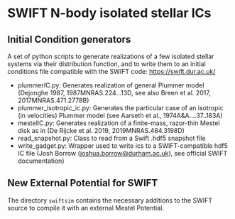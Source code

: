 # SWIFT N-body isolated stellar ICs
## Initial Condition generators
A set of python scripts to generate realizations of a few isolated stellar systems via their distribution function, and to write them to an initial conditions file compatible with the SWIFT code: https://swift.dur.ac.uk/
- plummerIC.py: Generates realization of general Plummer model (Dejonghe 1987, 1987MNRAS.224...13D, see also Breen et al. 2017, 2017MNRAS.471.2778B)
- plummer_isotropic_ic.py: Generates the particular case of an isotropic (in velocities) Plummer model (see Aarseth et al., 1974A&A....37..183A)
- mestelIC.py: Generates realization of a finite-mass, razor-thin Mestel disk as in (De Rijcke et al. 2019, 2019MNRAS.484.3198D)
- read_snapshot.py: Class to read from a Swift .hdf5 snapshot file
- write_gadget.py: Wrapper used to write ics to a SWIFT-compatible hdf5 IC file (Josh Borrow (joshua.borrow@durham.ac.uk), see official SWIFT documentation)


## New External Potential for SWIFT
The directory `swiftsim` contains the necessary additions to the SWIFT source to compile it with an external Mestel Potential.
